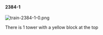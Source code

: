 #### 2384-1
![train-2384-1-0.png](https://github.com/lil-lab/nlvr/raw/master/nlvr/train/images/17/train-2384-1-0.png "train-2384-1-0.png")

There is 1 tower with a yellow block at the top